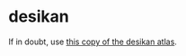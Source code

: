 # desikan


If in doubt, use [this copy of the desikan atlas](https://github.com/neurodata/desikan/blob/master/data/desikan_labels/brainstore_MR_atlases/parcellations/ingested/desikan.nii.gz).
